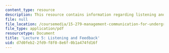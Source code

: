```yaml
---
content_type: resource
description: This resource contains information regarding listening and feedback.
file: null
file_location: /coursemedia/15-279-management-communication-for-undergraduates-fall-2012/d7d0feb22fd9f8f08e6f0b1a474fd16f_MIT15_279F12_lec05.pdf
file_type: application/pdf
resourcetype: Document
title: 'Lecture 5: Listening and Feedback'
uid: d7d0feb2-2fd9-f8f0-8e6f-0b1a474fd16f
---
```

